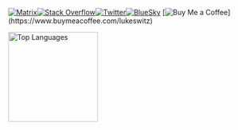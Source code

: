 


  
  <a href="https://matrix.to/#/@lukeswitz:matrix.org"><img src="https://img.shields.io/badge/@lukeswitz:matrix.org-0078D4?style=for-the-badge&logo=matrix&logoColor=8fff00&labelColor=black&color=black" alt="Matrix"></a><a href="https://stackoverflow.com/users/3311963/lukeswitz"><img src="https://img.shields.io/stackexchange/stackoverflow/r/3311963?style=for-the-badge&logo=stackoverflow&logoColor=8fff00&labelColor=black&color=8fff00" alt="Stack Overflow"></a><a href="https://x.com/LukeSwitzer_"><img src="https://img.shields.io/twitter/follow/LukeSwitzer_?style=for-the-badge&logo=x&logoColor=8fff00&label=Twitter&color=000000&labelColor=black" alt="Twitter"></a><a href="https://bsky.app/profile/lukeswitzer.bsky.social"><img src="https://img.shields.io/twitter/follow/LukeSwitzer_?style=for-the-badge&logo=bluesky&logoColor=8fff00&label=BlueSky&color=000000&labelColor=black" alt="BlueSky"></a>
  [![Buy Me a Coffee](https://img.shields.io/badge/Buy%20Me%20a%20Coffee-Support-ffdd00?style=for-the-badge&logo=buy-me-a-coffee&logoColor=8fff00&color=000000")](https://www.buymeacoffee.com/lukeswitz)

</div>


<div align="left">
  <a href="#">
    <img height="180" src="https://github-readme-stats.vercel.app/api/top-langs/?username=lukeswitz&count_private=true&theme=merko&showicons=false&hide_title=false&hide_rank=true&include_all_commits=true&hide_border=true&exclude_repo=wordguess,nerdle,wordgame&layout=compact&bg_color=00000000" alt="Top Languages">
  </a>



</div>


<!--

 <a href="#">
    <img height="180" src="https://my-stats-43gk.vercel.app/api?username=lukeswitz&show_icons=true&theme=merko&count_private=true&rank_icon=github&include_all_commits=true&card_width=150" alt="Stats">
  </a>

<a href="https://infosec.exchange/@lukeswitzer" title="Mastodon"><img src="https://img.shields.io/mastodon/follow/109449136330943994?domain=https%3A%2F%2Finfosec.exchange&label=Mastodon&style=for-the-badge&logo=mastodon&logoColor=8fff00&labelColor=black&color=8fff00" alt="Mastodon"></a>

<div align="center>
    <img align="center" height="202" src="https://github-readme-streak-stats-git-main-davids-projects-ad77adcc.vercel.app/?user=lukeswitz&theme=merko" alt="Streak Stats">
    <img align="center" height="97" src="https://github-profile-trophy.vercel.app/?username=lukeswitz&theme=algolia&no-frame=true&title=Stars,Followers,Commits&column=-1" alt="Trophies">
  </div>
[![My GitHub Stats](https://github-readme-stats.vercel.app/api/?username=lukeswitz&count_private=true&showicons=false&hide_title=true&hide_rank=true&include_all_commits=true&hide_border=true&bg_color=0001111&text_bold=false)]()


**lukeswitz/lukeswitz** is a ✨ _special_ ✨ repository because its `README.md` (this file) appears on your GitHub profile.

Here are some ideas to get you started:

- 🔭 I’m currently working on ...
- 🌱 I’m currently learning ...
- 👯 I’m looking to collaborate on ...
- 🤔 I’m looking for help with ...
- 💬 Ask me about ...
- 📫 How to reach me: ...
- 😄 Pronouns: ...
- ⚡ Fun fact: ...
-->
